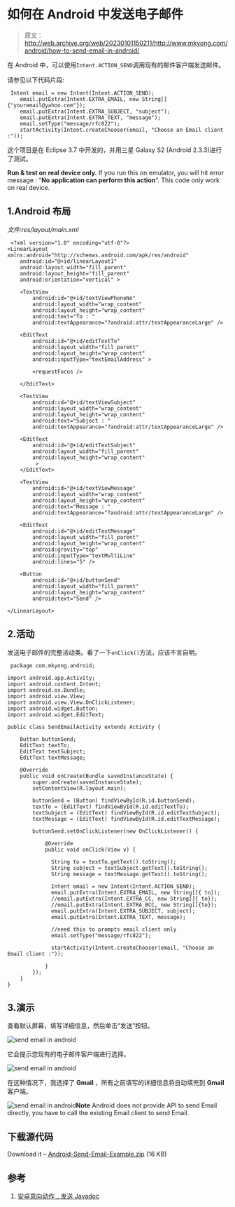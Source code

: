 # 如何在 Android 中发送电子邮件

> 原文：<http://web.archive.org/web/20230101150211/http://www.mkyong.com/android/how-to-send-email-in-android/>

在 Android 中，可以使用`Intent.ACTION_SEND`调用现有的邮件客户端发送邮件。

请参见以下代码片段:

```
 Intent email = new Intent(Intent.ACTION_SEND);
	email.putExtra(Intent.EXTRA_EMAIL, new String[]{"youremail@yahoo.com"});		  
	email.putExtra(Intent.EXTRA_SUBJECT, "subject");
	email.putExtra(Intent.EXTRA_TEXT, "message");
	email.setType("message/rfc822");
	startActivity(Intent.createChooser(email, "Choose an Email client :")); 
```

这个项目是在 Eclipse 3.7 中开发的，并用三星 Galaxy S2 (Android 2.3.3)进行了测试。

**Run & test on real device only.**
If you run this on emulator, you will hit error message : “**No application can perform this action**“. This code only work on real device.

## 1.Android 布局

*文件:res/layout/main.xml*

```
 <?xml version="1.0" encoding="utf-8"?>
<LinearLayout xmlns:android="http://schemas.android.com/apk/res/android"
    android:id="@+id/linearLayout1"
    android:layout_width="fill_parent"
    android:layout_height="fill_parent"
    android:orientation="vertical" >

    <TextView
        android:id="@+id/textViewPhoneNo"
        android:layout_width="wrap_content"
        android:layout_height="wrap_content"
        android:text="To : "
        android:textAppearance="?android:attr/textAppearanceLarge" />

    <EditText
        android:id="@+id/editTextTo"
        android:layout_width="fill_parent"
        android:layout_height="wrap_content"
        android:inputType="textEmailAddress" >

        <requestFocus />

    </EditText>

    <TextView
        android:id="@+id/textViewSubject"
        android:layout_width="wrap_content"
        android:layout_height="wrap_content"
        android:text="Subject : "
        android:textAppearance="?android:attr/textAppearanceLarge" />

    <EditText
        android:id="@+id/editTextSubject"
        android:layout_width="fill_parent"
        android:layout_height="wrap_content"
         >
    </EditText>

    <TextView
        android:id="@+id/textViewMessage"
        android:layout_width="wrap_content"
        android:layout_height="wrap_content"
        android:text="Message : "
        android:textAppearance="?android:attr/textAppearanceLarge" />

    <EditText
        android:id="@+id/editTextMessage"
        android:layout_width="fill_parent"
        android:layout_height="wrap_content"
        android:gravity="top"
        android:inputType="textMultiLine"
        android:lines="5" />

    <Button
        android:id="@+id/buttonSend"
        android:layout_width="fill_parent"
        android:layout_height="wrap_content"
        android:text="Send" />

</LinearLayout> 
```

## 2.活动

发送电子邮件的完整活动类。看了一下`onClick()`方法，应该不言自明。

```
 package com.mkyong.android;

import android.app.Activity;
import android.content.Intent;
import android.os.Bundle;
import android.view.View;
import android.view.View.OnClickListener;
import android.widget.Button;
import android.widget.EditText;

public class SendEmailActivity extends Activity {

	Button buttonSend;
	EditText textTo;
	EditText textSubject;
	EditText textMessage;

	@Override
	public void onCreate(Bundle savedInstanceState) {
		super.onCreate(savedInstanceState);
		setContentView(R.layout.main);

		buttonSend = (Button) findViewById(R.id.buttonSend);
		textTo = (EditText) findViewById(R.id.editTextTo);
		textSubject = (EditText) findViewById(R.id.editTextSubject);
		textMessage = (EditText) findViewById(R.id.editTextMessage);

		buttonSend.setOnClickListener(new OnClickListener() {

			@Override
			public void onClick(View v) {

			  String to = textTo.getText().toString();
			  String subject = textSubject.getText().toString();
			  String message = textMessage.getText().toString();

			  Intent email = new Intent(Intent.ACTION_SEND);
			  email.putExtra(Intent.EXTRA_EMAIL, new String[]{ to});
			  //email.putExtra(Intent.EXTRA_CC, new String[]{ to});
			  //email.putExtra(Intent.EXTRA_BCC, new String[]{to});
			  email.putExtra(Intent.EXTRA_SUBJECT, subject);
			  email.putExtra(Intent.EXTRA_TEXT, message);

			  //need this to prompts email client only
			  email.setType("message/rfc822");

			  startActivity(Intent.createChooser(email, "Choose an Email client :"));

			}
		});
	}
} 
```

## 3.演示

查看默认屏幕，填写详细信息，然后单击“发送”按钮。

![send email in android](img/5b19f41c21a6c16ed2a451605338840a.png "Android-Send-Email-Example-1")

它会提示您现有的电子邮件客户端进行选择。

![send email in android](img/1b747bdee29ccd1514f9491e478f6481.png "Android-Send-Email-Example-2")

在这种情况下，我选择了 **Gmail** ，所有之前填写的详细信息将自动填充到 **Gmail** 客户端。

![send email in android](img/95b5ba61057bdb8b25c0be1304f10fd5.png "Android-Send-Email-Example-3")**Note**
Android does not provide API to send Email directly, you have to call the existing Email client to send Email.

## 下载源代码

Download it – [Android-Send-Email-Example.zip](http://web.archive.org/web/20220705094910/http://www.mkyong.com/wp-content/uploads/2012/03/Android-Send-Email-Example.zip) (16 KB)

## 参考

1.  [安卓意向动作 _ 发送 Javadoc](http://web.archive.org/web/20220705094910/https://developer.android.com/reference/android/content/Intent.html#ACTION_SEND)

<input type="hidden" id="mkyong-current-postId" value="10712">